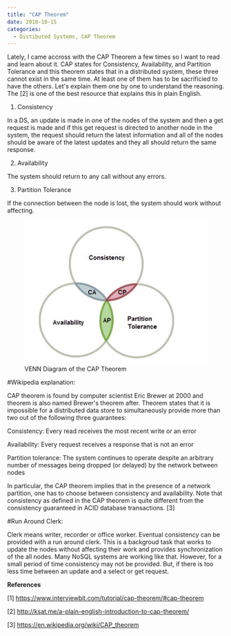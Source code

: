 ```yaml
---
title: "CAP Theorem"
date: 2018-10-15
categories: 
  - Distibuted Systems, CAP Theorem
---
```


Lately, I came accross with the CAP Theorem a few times so I want to read and learn about it. CAP states for Consistency, Availability, and Partition Tolerance and this theorem states that in a distributed system, these three cannot exist in the same time. At least one of them has to be sacrificied to have the others. Let's explain them one by one to understand the reasoning. The [2] is one of the best resource that explains this in plain English. 

1. Consistency

In a DS, an update is made in one of the nodes of the system and then a get request is made and if this get request is directed to another node in the system, the request should return the latest information and all of the nodes should be aware of the latest updates and they all should return the same response.

2. Availability 

The system should return to any call without any errors.

3. Partition Tolerance

If the connection between the node is lost, the system should work without affecting. 

<figure>
    <a href="/assets/images/cap_theorem.jpeg"><img src="/assets/images/cap_theorem.jpeg"></a>
    <figcaption>VENN Diagram of the CAP Theorem</figcaption>
</figure>

#Wikipedia explanation:

CAP theorem is found by computer scientist Eric Brewer at 2000 and theorem is also named Brewer's theorem after. Theorem states that it is impossible for a distributed data store to simultaneously provide more than two out of the following three guarantees:

Consistency: Every read receives the most recent write or an error

Availability: Every request receives a response that is not an error

Partition tolerance: The system continues to operate despite an arbitrary number of messages being dropped (or delayed) by the network between nodes

In particular, the CAP theorem implies that in the presence of a network partition, one has to choose between consistency and availability. Note that consistency as defined in the CAP theorem is quite different from the consistency guaranteed in ACID database transactions. [3]


#Run Around Clerk: 

Clerk means writer, recorder or office worker. Eventual consistency can be provided with a run around clerk. This is a backgroud task that works to update the nodes without affecting their work and provides synchronization of the all nodes. Many NoSQL systems are working like that. However, for a small period of time consistency may not be provided. But, if there is too less time between an update and a select or get request. 

**References**

[1] https://www.interviewbit.com/tutorial/cap-theorem/#cap-theorem

[2] http://ksat.me/a-plain-english-introduction-to-cap-theorem/

[3] https://en.wikipedia.org/wiki/CAP_theorem